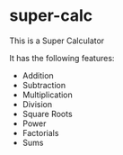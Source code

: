 # super-calc

This is a Super Calculator

It has the following features:
* Addition
* Subtraction
* Multiplication
* Division
* Square Roots
* Power
* Factorials
* Sums
